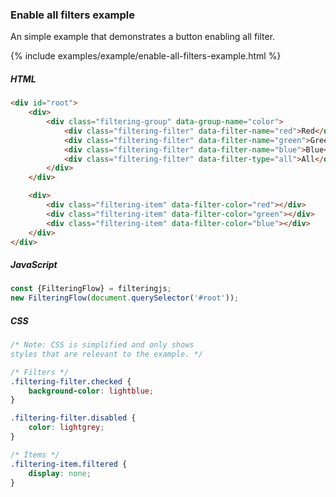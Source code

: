 ### Enable all filters example

An simple example that demonstrates a button enabling all filter.

{% include examples/example/enable-all-filters-example.html %}

<div class="tabs-start"></div>

<div class="tab-title"></div>

##### HTML

<div class="tab-content"></div>

```html
<div id="root">
    <div>
        <div class="filtering-group" data-group-name="color">
            <div class="filtering-filter" data-filter-name="red">Red</div>
            <div class="filtering-filter" data-filter-name="green">Green</div>
            <div class="filtering-filter" data-filter-name="blue">Blue</div>
            <div class="filtering-filter" data-filter-type="all">All</div>
        </div>
    </div>

    <div>
        <div class="filtering-item" data-filter-color="red"></div>
        <div class="filtering-item" data-filter-color="green"></div>
        <div class="filtering-item" data-filter-color="blue"></div>
    </div>
</div>
```

<div class="tab-title"></div>

##### JavaScript

<div class="tab-content"></div>

```js
const {FilteringFlow} = filteringjs;
new FilteringFlow(document.querySelector('#root'));
```

<div class="tab-title"></div>

##### CSS

<div class="tab-content"></div>

>

```css
/* Note: CSS is simplified and only shows
styles that are relevant to the example. */

/* Filters */
.filtering-filter.checked {
    background-color: lightblue;
}

.filtering-filter.disabled {
    color: lightgrey;
}

/* Items */
.filtering-item.filtered {
    display: none;
}
```

<div class="tabs-end"></div>
